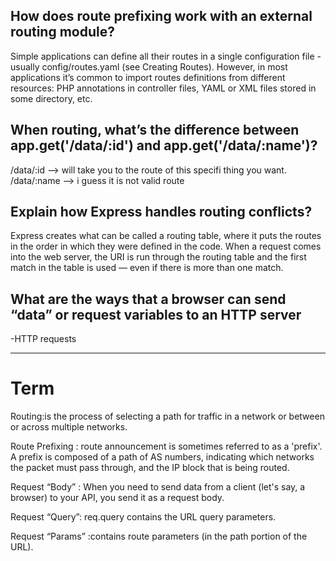## How does route prefixing work with an external routing module?
Simple applications can define all their routes in a single configuration file - usually config/routes.yaml (see Creating Routes). However, in most applications it’s common to import routes definitions from different resources: PHP annotations in controller files, YAML or XML files stored in some directory, etc.

## When routing, what’s the difference between app.get('/data/:id') and app.get('/data/:name')?

/data/:id --> will take you to the route of this specifi thing you want.
/data/:name --> i guess it is not valid route

## Explain how Express handles routing conflicts?

Express creates what can be called a routing table, where it puts the routes in the order in which they were defined in the code. When a request comes into the web server, the URI is run through the routing table and the first match in the table is used — even if there is more than one match.

## What are the ways that a browser can send “data” or request variables to an HTTP server
-HTTP requests 

------------------------------------------------------------

# Term

Routing:is the process of selecting a path for traffic in a network or between or across multiple networks.

Route Prefixing : route announcement is sometimes referred to as a 'prefix'. A prefix is composed of a path of AS numbers, indicating which networks the packet must pass through, and the IP block that is being routed.

Request “Body” : When you need to send data from a client (let's say, a browser) to your API, you send it as a request body.

Request “Query”: req.query contains the URL query parameters.

Request “Params” :contains route parameters (in the path portion of the URL).